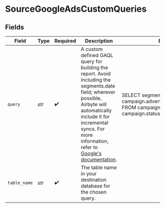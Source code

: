 # SourceGoogleAdsCustomQueries


## Fields

| Field                                                                                                                                                                                                                                                                                                                             | Type                                                                                                                                                                                                                                                                                                                              | Required                                                                                                                                                                                                                                                                                                                          | Description                                                                                                                                                                                                                                                                                                                       | Example                                                                                                                                                                                                                                                                                                                           |
| --------------------------------------------------------------------------------------------------------------------------------------------------------------------------------------------------------------------------------------------------------------------------------------------------------------------------------- | --------------------------------------------------------------------------------------------------------------------------------------------------------------------------------------------------------------------------------------------------------------------------------------------------------------------------------- | --------------------------------------------------------------------------------------------------------------------------------------------------------------------------------------------------------------------------------------------------------------------------------------------------------------------------------- | --------------------------------------------------------------------------------------------------------------------------------------------------------------------------------------------------------------------------------------------------------------------------------------------------------------------------------- | --------------------------------------------------------------------------------------------------------------------------------------------------------------------------------------------------------------------------------------------------------------------------------------------------------------------------------- |
| `query`                                                                                                                                                                                                                                                                                                                           | *str*                                                                                                                                                                                                                                                                                                                             | :heavy_check_mark:                                                                                                                                                                                                                                                                                                                | A custom defined GAQL query for building the report. Avoid including the segments.date field; wherever possible, Airbyte will automatically include it for incremental syncs. For more information, refer to <a href="https://developers.google.com/google-ads/api/fields/v11/overview_query_builder">Google's documentation</a>. | SELECT segments.ad_destination_type, campaign.advertising_channel_sub_type FROM campaign WHERE campaign.status = 'PAUSED'                                                                                                                                                                                                         |
| `table_name`                                                                                                                                                                                                                                                                                                                      | *str*                                                                                                                                                                                                                                                                                                                             | :heavy_check_mark:                                                                                                                                                                                                                                                                                                                | The table name in your destination database for the chosen query.                                                                                                                                                                                                                                                                 |                                                                                                                                                                                                                                                                                                                                   |